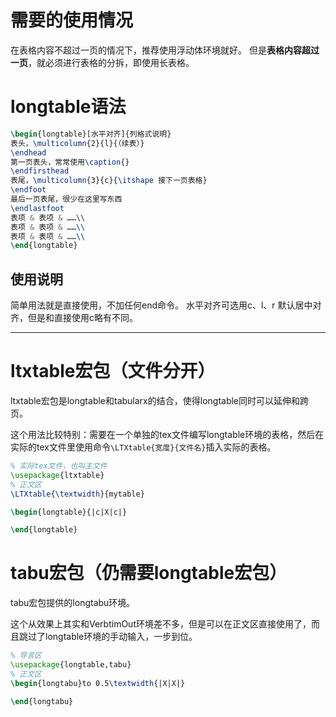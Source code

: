 # 需要的使用情况

在表格内容不超过一页的情况下，推荐使用浮动体环境就好。
但是**表格内容超过一页**，就必须进行表格的分拆，即使用长表格。

# longtable语法
```latex
\begin{longtable}[水平对齐]{列格式说明}
表头，\multicolumn{2}{l}{（续表）}
\endhead
第一页表头，常常使用\caption{}
\endfirsthead
表尾，\multicolumn{3}{c}{\itshape 接下一页表格}
\endfoot
最后一页表尾，很少在这里写东西
\endlastfoot
表项 & 表项 & ……\\
表项 & 表项 & ……\\
表项 & 表项 & ……\\
\end{longtable}
```

## 使用说明
简单用法就是直接使用，不加任何end命令。
水平对齐可选用c、l、r 默认居中对齐，但是和直接使用c略有不同。
***
# ltxtable宏包（文件分开）
ltxtable宏包是longtable和tabularx的结合，使得longtable同时可以延伸和跨页。

这个用法比较特别：需要在一个单独的tex文件编写longtable环境的表格，然后在实际的tex文件里使用命令`\LTXtable{宽度}{文件名}`插入实际的表格。
```latex
% 实际tex文件，也叫主文件
\usepackage{ltxtable}
% 正文区
\LTXtable{\textwidth}{mytable}
```

```latex
\begin{longtable}{|c|X|c|}

\end{longtable}
```


# tabu宏包（仍需要longtable宏包）

tabu宏包提供的longtabu环境。

这个从效果上其实和VerbtimOut环境差不多，但是可以在正文区直接使用了，而且跳过了longtable环境的手动输入，一步到位。
```latex
% 导言区
\usepackage{longtable,tabu}
% 正文区
\begin{longtabu}to 0.5\textwidth{|X|X|}

\end{longtabu}
```

